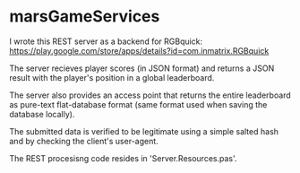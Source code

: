 # marsGameServices

I wrote this REST server as a backend for RGBquick:    
https://play.google.com/store/apps/details?id=com.inmatrix.RGBquick

The server recieves player scores (in JSON format) and returns a JSON result with the player's position in a global leaderboard.

The server also provides an access point that returns the entire leaderboard as pure-text flat-database format (same format used when saving the database locally).

The submitted data is verified to be legitimate using a simple salted hash and by checking the client's user-agent.

The REST procesisng code resides in 'Server.Resources.pas'.
